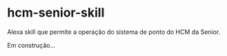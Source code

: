 # hcm-senior-skill

Alexa skill que permite a operação do sistema de ponto do HCM da Senior.

Em construção...
